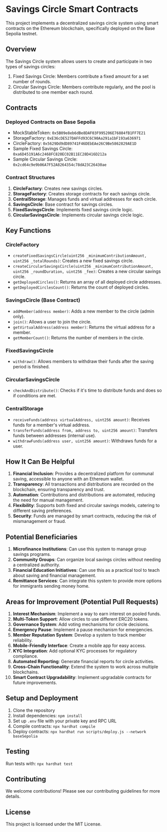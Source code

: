 # Savings Circle Smart Contracts

This project implements a decentralized savings circle system using smart contracts on the Ethereum blockchain, specifically deployed on the Base Sepolia testnet.

## Overview

The Savings Circle system allows users to create and participate in two types of savings circles:

1. Fixed Savings Circle: Members contribute a fixed amount for a set number of rounds.
2. Circular Savings Circle: Members contribute regularly, and the pool is distributed to one member each round.

## Contracts

### Deployed Contracts on Base Sepolia

- MockStableToken: `0x5B09e8eb6dBe8DAF03F995206E76884fB1FF7E21`
- StorageFactory: `0xE36cDE527DAFFd93C6C90Aa291a1bF193a636971`
- CircleFactory: `0x5629Dd9dD89741F46DEbEAe26C9Be5862829AE1D`
- Sample Fixed Savings Circle: `0xa6D45191A6c2468FC820EC02B11EC28D416D212a`
- Sample Circular Savings Circle: `0x2cd64c9e9b06A7F52A8264354c78dA23C26430ae`

### Contract Structures

1. **CircleFactory**: Creates new savings circles.
2. **StorageFactory**: Creates storage contracts for each savings circle.
3. **CentralStorage**: Manages funds and virtual addresses for each circle.
4. **SavingsCircle**: Base contract for savings circles.
5. **FixedSavingsCircle**: Implements fixed savings circle logic.
6. **CircularSavingsCircle**: Implements circular savings circle logic.

## Key Functions

### CircleFactory

- `createFixedSavingsCircle(uint256 _minimumContributionAmount, uint256 _totalRounds)`: Creates a new fixed savings circle.
- `createCircularSavingsCircle(uint256 _minimumContributionAmount, uint256 _roundDuration, uint256 _fee)`: Creates a new circular savings circle.
- `getDeployedCircles()`: Returns an array of all deployed circle addresses.
- `getDeployedCirclesCount()`: Returns the count of deployed circles.

### SavingsCircle (Base Contract)

- `addMember(address member)`: Adds a new member to the circle (admin only).
- `join()`: Allows a user to join the circle.
- `getVirtualAddress(address member)`: Returns the virtual address for a member.
- `getMemberCount()`: Returns the number of members in the circle.

### FixedSavingsCircle

- `withdraw()`: Allows members to withdraw their funds after the saving period is finished.

### CircularSavingsCircle

- `checkAndDistribute()`: Checks if it's time to distribute funds and does so if conditions are met.

### CentralStorage

- `receiveFunds(address virtualAddress, uint256 amount)`: Receives funds for a member's virtual address.
- `transferFunds(address from, address to, uint256 amount)`: Transfers funds between addresses (internal use).
- `withdrawFunds(address user, uint256 amount)`: Withdraws funds for a user.

## How It Can Be Helpful

1. **Financial Inclusion**: Provides a decentralized platform for communal saving, accessible to anyone with an Ethereum wallet.
2. **Transparency**: All transactions and distributions are recorded on the blockchain, ensuring transparency and trust.
3. **Automation**: Contributions and distributions are automated, reducing the need for manual management.
4. **Flexibility**: Supports both fixed and circular savings models, catering to different saving preferences.
5. **Security**: Funds are managed by smart contracts, reducing the risk of mismanagement or fraud.

## Potential Beneficiaries

1. **Microfinance Institutions**: Can use this system to manage group savings programs.
2. **Community Groups**: Can organize local savings circles without needing a centralized authority.
3. **Financial Education Initiatives**: Can use this as a practical tool to teach about saving and financial management.
4. **Remittance Services**: Can integrate this system to provide more options for immigrants sending money home.

## Areas for Improvement (Potential Pull Requests)

1. **Interest Mechanism**: Implement a way to earn interest on pooled funds.
2. **Multi-Token Support**: Allow circles to use different ERC20 tokens.
3. **Governance System**: Add voting mechanisms for circle decisions.
4. **Emergency Pause**: Implement a pause mechanism for emergencies.
5. **Member Reputation System**: Develop a system to track member reliability.
6. **Mobile-Friendly Interface**: Create a mobile app for easy access.
7. **KYC Integration**: Add optional KYC processes for regulatory compliance.
8. **Automated Reporting**: Generate financial reports for circle activities.
9. **Cross-Chain Functionality**: Extend the system to work across multiple blockchains.
10. **Smart Contract Upgradability**: Implement upgradable contracts for future improvements.

## Setup and Deployment

1. Clone the repository
2. Install dependencies: `npm install`
3. Set up `.env` file with your private key and RPC URL
4. Compile contracts: `npx hardhat compile`
5. Deploy contracts: `npx hardhat run scripts/deploy.js --network baseSepolia`

## Testing

Run tests with: `npx hardhat test`

## Contributing

We welcome contributions! Please see our contributing guidelines for more details.

## License

This project is licensed under the MIT License.
